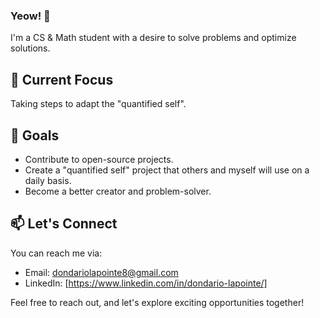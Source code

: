 <!-- Add your awesome banner or logo here -->

### Yeow! 👋

I'm a CS & Math student with a desire to solve problems and optimize solutions.

## 🌱 Current Focus

Taking steps to adapt the "quantified self".

## 🚀 Goals

- Contribute to open-source projects.
- Create a "quantified self" project that others and myself will use on a daily basis.
- Become a better creator and problem-solver. 

## 📫 Let's Connect

 You can reach me via:
- Email: dondariolapointe8@gmail.com
- LinkedIn: [https://www.linkedin.com/in/dondario-lapointe/]

Feel free to reach out, and let's explore exciting opportunities together!


<!-- Add any other sections or customizations you'd like -->

